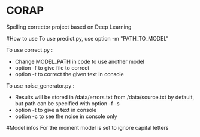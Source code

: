# CORAP
Spelling corrector project based on Deep Learning

#How to use
To use predict.py, use option -m "PATH_TO_MODEL"

To use correct.py :
- Change MODEL_PATH in code to use another model
- option -f to give file to correct
- option -t to correct the given text in console

To use noise_generator.py :
- Results will be stored in /data/errors.txt from /data/source.txt by default, but path can be specified with option -f -s
- option -t to give a text in console
- option -c to see the noise in console only


#Model infos
For the moment model is set to ignore capital letters

